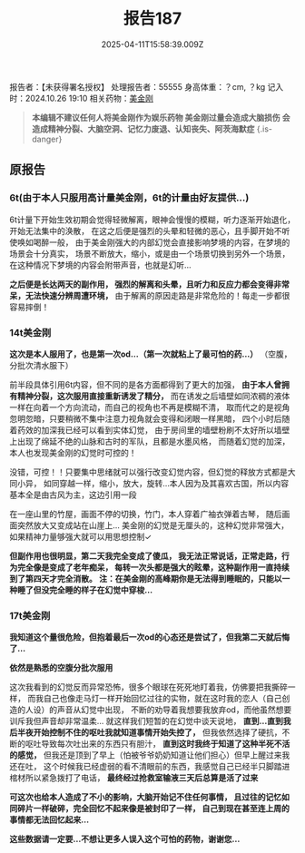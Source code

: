 ﻿---
title: 报告187
description: 
published: true
date: 2025-04-11T15:58:39.009Z
tags: 
editor: markdown
dateCreated: 2025-04-12T10:05:12.112Z
---

报告者：【未获得署名授权】
处理报告者：55555
身高体重：？cm, ？kg
记入时：2024.10.26 19:10
相关药物：[美金刚](/drug/MMT)

> **本编辑不建议任何人将美金刚作为娱乐药物
美金刚过量会造成大脑损伤
会造成精神分裂、大脑空洞、记忆力废退、认知丧失、阿茨海默症**
{.is-danger}

## 原报告
### 6t(由于本人只服用高计量美金刚，6t的计量由好友提供…)

6t计量下开始生效初期会觉得轻微解离，眼神会慢慢的模糊，听力逐渐开始退化，开始无法集中的涣散，
在这之后便是强烈的头晕和轻微的恶心，且手脚开始不听使唤如喝醉一般，
由于美金刚强大的内部幻觉会直接影响梦境的内容，在梦境的场景会十分真实，
场景不断放大，缩小，或是由一个场景切换到另外一个场景，在这种情况下梦境的内容会附带声音，也就是幻听…

**之后便是长达两天的副作用，
强烈的解离和头晕，且听力和反应力都会变得非常呆，无法快速分辨周遭环境，**
由于解离的原因走路是非常危险的！每走一步都很容易摔倒！

### 14t美金刚
**这次是本人服用了，也是第一次od…（第一次就粘上了最可怕的药…）**
（空腹，分批次清水服下）

前半段具体引用6t内容，但不同的是各方面都得到了更大的加强，
**由于本人曾拥有精神分裂，这次服用直接重新诱发了精分，**
而在诱发之后墙壁如同浓稠的液体一样在向着一个方向流动，而自己的视角也不再是模糊不清，
取而代之的是视角忽明忽暗，只要稍微不集中注意力视角就会变得和闭眼一样黑暗，
四个小时后随着药效的加深我已经可以看到实体幻觉，
由于房间里的墙壁粉刷不太好所以墙壁上出现了绵延不绝的山脉和古时的军队，且都是水墨风格，
而随着幻觉的加深，本人也发现美金刚的幻觉时可控的！

没错，可控！！只要集中思绪就可以强行改变幻觉内容，但幻觉的释放方式都是大同小异，
如同穿越一样，缩小，放大，旋转…本人因为及其喜欢古国，所以内容基本全是由古风为主，这边引用一段

在一座山里的竹屋，画面不停的切换，竹门，本人穿着广袖衣弹着古琴，
随后画面突然放大又变成站在山崖上…
美金刚的幻觉是无厘头的，这种幻觉非常强大，如果精神力量够强大就可以用思想控制✓

**但副作用也很明显，第二天我完全变成了傻瓜，
我无法正常说话，正常走路，行为完全像是变成了老年痴呆，
每转一次头都是强大的眩晕，这种副作用一直持续到了第四天才完全消散。**
**注：在美金刚的高峰期你是无法得到睡眠的，只能以一种睡了但没完全睡的样子在幻觉中穿梭…**

### 17t美金刚
**我知道这个量很危险，但抱着最后一次od的心态还是尝试了，但我第二天就后悔了…**

**依然是熟悉的空腹分批次服用**

这次我看到的幻觉反而异常恐怖，很多个眼球在死死地盯着我，仿佛要把我撕碎一样，
而我自己也像走马灯一样开始回忆过往的实物，就在这时我的恋人（自己创造的人设）的声音从幻觉中出现，
不断的劝导着我想要我放弃od，而他虽然想要训斥我但声音却非常温柔…
就这样我们短暂的在幻觉中谈天说地，
**直到…直到我后半夜开始控制不住的呕吐我就知道事情开始失控了，**
但我依然选择了硬抗，不断的呕吐导致每次吐出来的东西只有胆汁，
**直到这时我终于知道了这种半死不活的感觉，**
但我还是顶到了早上（怕被爷爷奶奶知道让他们担心）但早上醒过来我还在吐，
这个时候我已经虚弱的看不清眼前的东西，我感觉自己已经半只脚踏进棺材所以紧急拨打了电话，
**最终经过抢救室输液三天后总算是活了过来**

**可这次也给本人造成了不小的影响，大脑开始记不住任何事情，
且过往的记忆如同碎片一样破碎，完全回忆不起来像是被封印了一样，
自己到现在甚至连上周的事情都无法回忆起来…**

**这些数据请一定要…不想让更多人误入这个可怕的药物，谢谢您…**

